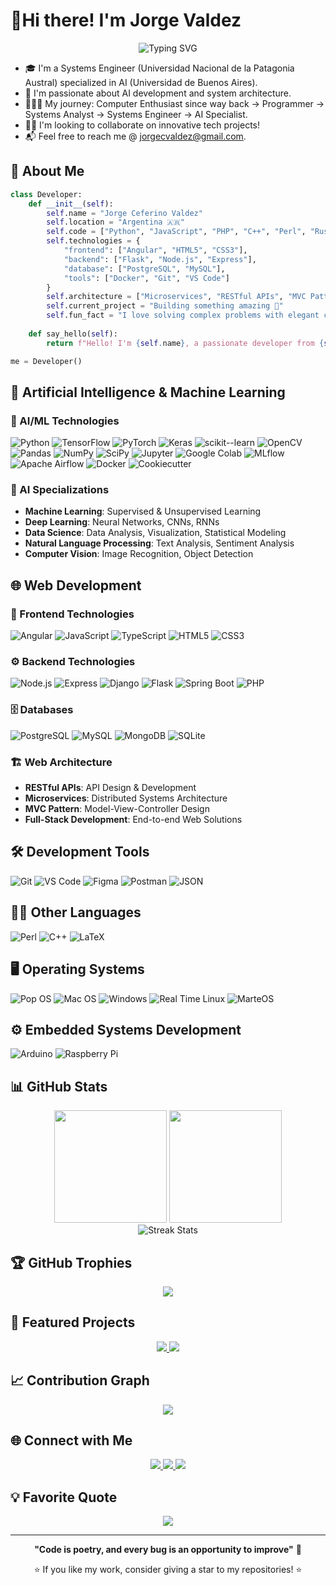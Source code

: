 # 🖖Hi there! I'm Jorge Valdez 

<div align="center">
  <img src="https://readme-typing-svg.herokuapp.com?font=Fira+Code&pause=1000&color=2F81F7&center=true&vCenter=true&width=450&lines=AI+Systems+Engineer;Former+Systems+Analyst;Passionate+Programmer;Computer+Enthusiast" alt="Typing SVG" />
</div>

- 🎓 I'm a Systems Engineer (Universidad Nacional de la Patagonia Austral) specialized in AI (Universidad de Buenos Aires).
- 🧠 I'm passionate about AI development and system architecture.
- 👨🏻‍💻 My journey:  Computer Enthusiast since way back → Programmer → Systems Analyst → Systems Engineer → AI Specialist.
- 🤝🏻 I'm looking to collaborate on innovative tech projects!
- 📬 Feel free to reach me @ jorgecvaldez@gmail.com.

## 🚀 About Me

```python
class Developer:
    def __init__(self):
        self.name = "Jorge Ceferino Valdez"
        self.location = "Argentina 🇦🇷"
        self.code = ["Python", "JavaScript", "PHP", "C++", "Perl", "Rust"]
        self.technologies = {
            "frontend": ["Angular", "HTML5", "CSS3"],
            "backend": ["Flask", "Node.js", "Express"],
            "database": ["PostgreSQL", "MySQL"],
            "tools": ["Docker", "Git", "VS Code"]
        }
        self.architecture = ["Microservices", "RESTful APIs", "MVC Pattern"]
        self.current_project = "Building something amazing 🚀"
        self.fun_fact = "I love solving complex problems with elegant code"
    
    def say_hello(self):
        return f"Hello! I'm {self.name}, a passionate developer from {self.location}"

me = Developer()
```

## 🧠 Artificial Intelligence & Machine Learning

### 🤖 AI/ML Technologies
![Python](https://img.shields.io/badge/-Python-3776AB?style=for-the-badge&logo=python&logoColor=white)
![TensorFlow](https://img.shields.io/badge/-TensorFlow-FF6F00?style=for-the-badge&logo=tensorflow&logoColor=white)
![PyTorch](https://img.shields.io/badge/-PyTorch-EE4C2C?style=for-the-badge&logo=pytorch&logoColor=white)
![Keras](https://img.shields.io/badge/-Keras-D00000?style=for-the-badge&logo=keras&logoColor=white)
![scikit--learn](https://img.shields.io/badge/-scikit--learn-F7931E?style=for-the-badge&logo=scikit-learn&logoColor=white)
![OpenCV](https://img.shields.io/badge/-OpenCV-5C3EE8?style=for-the-badge&logo=opencv&logoColor=white)
![Pandas](https://img.shields.io/badge/-Pandas-150458?style=for-the-badge&logo=pandas&logoColor=white)
![NumPy](https://img.shields.io/badge/-NumPy-013243?style=for-the-badge&logo=numpy&logoColor=white)
![SciPy](https://img.shields.io/badge/-SciPy-8CAAE6?style=for-the-badge&logo=scipy&logoColor=white)
![Jupyter](https://img.shields.io/badge/-Jupyter-F37626?style=for-the-badge&logo=jupyter&logoColor=white)
![Google Colab](https://img.shields.io/badge/-Google_Colab-F9AB00?style=for-the-badge&logo=google-colab&logoColor=white)
![MLflow](https://img.shields.io/badge/-MLflow-0194E2?style=for-the-badge&logo=mlflow&logoColor=white)
![Apache Airflow](https://img.shields.io/badge/-Apache_Airflow-017CEE?style=for-the-badge&logo=apache-airflow&logoColor=white)
![Docker](https://img.shields.io/badge/-Docker-2496ED?style=for-the-badge&logo=docker&logoColor=white)
![Cookiecutter](https://img.shields.io/badge/-Cookiecutter-D4AA00?style=for-the-badge&logo=cookiecutter&logoColor=white)

### 🔬 AI Specializations
- **Machine Learning**: Supervised & Unsupervised Learning
- **Deep Learning**: Neural Networks, CNNs, RNNs
- **Data Science**: Data Analysis, Visualization, Statistical Modeling
- **Natural Language Processing**: Text Analysis, Sentiment Analysis
- **Computer Vision**: Image Recognition, Object Detection

## 🌐 Web Development

### 🎨 Frontend Technologies
![Angular](https://img.shields.io/badge/-Angular-DD0031?style=for-the-badge&logo=angular&logoColor=white)
![JavaScript](https://img.shields.io/badge/-JavaScript-F7DF1E?style=for-the-badge&logo=javascript&logoColor=black)
![TypeScript](https://img.shields.io/badge/-TypeScript-3178C6?style=for-the-badge&logo=typescript&logoColor=white)
![HTML5](https://img.shields.io/badge/-HTML5-E34F26?style=for-the-badge&logo=html5&logoColor=white)
![CSS3](https://img.shields.io/badge/-CSS3-1572B6?style=for-the-badge&logo=css3&logoColor=white)

### ⚙️ Backend Technologies
![Node.js](https://img.shields.io/badge/-Node.js-339933?style=for-the-badge&logo=node.js&logoColor=white)
![Express](https://img.shields.io/badge/-Express-000000?style=for-the-badge&logo=express&logoColor=white)
![Django](https://img.shields.io/badge/-Django-092E20?style=for-the-badge&logo=django&logoColor=white)
![Flask](https://img.shields.io/badge/-Flask-000000?style=for-the-badge&logo=flask&logoColor=white)
![Spring Boot](https://img.shields.io/badge/-Spring_Boot-6DB33F?style=for-the-badge&logo=spring-boot&logoColor=white)
![PHP](https://img.shields.io/badge/-PHP-777BB4?style=for-the-badge&logo=php&logoColor=white)

### 🗄️ Databases
![PostgreSQL](https://img.shields.io/badge/-PostgreSQL-336791?style=for-the-badge&logo=postgresql&logoColor=white)
![MySQL](https://img.shields.io/badge/-MySQL-4479A1?style=for-the-badge&logo=mysql&logoColor=white)
![MongoDB](https://img.shields.io/badge/-MongoDB-47A248?style=for-the-badge&logo=mongodb&logoColor=white)
![SQLite](https://img.shields.io/badge/-SQLite-003B57?style=for-the-badge&logo=sqlite&logoColor=white)


### 🏗️ Web Architecture
- **RESTful APIs**: API Design & Development
- **Microservices**: Distributed Systems Architecture
- **MVC Pattern**: Model-View-Controller Design
- **Full-Stack Development**: End-to-end Web Solutions

<!-- ## ☁️ Cloud & DevOps

![AWS](https://img.shields.io/badge/-AWS-FF9900?style=for-the-badge&logo=amazon-aws&logoColor=white)
![Google Cloud](https://img.shields.io/badge/-Google_Cloud-4285F4?style=for-the-badge&logo=google-cloud&logoColor=white)
![Azure](https://img.shields.io/badge/-Azure-0078D4?style=for-the-badge&logo=microsoft-azure&logoColor=white)
![Docker](https://img.shields.io/badge/-Docker-2496ED?style=for-the-badge&logo=docker&logoColor=white)
![Kubernetes](https://img.shields.io/badge/-Kubernetes-326CE5?style=for-the-badge&logo=kubernetes&logoColor=white) -->

## 🛠️ Development Tools

![Git](https://img.shields.io/badge/-Git-F05032?style=for-the-badge&logo=git&logoColor=white)
![VS Code](https://img.shields.io/badge/-VS_Code-007ACC?style=for-the-badge&logo=visual-studio-code&logoColor=white)
![Figma](https://img.shields.io/badge/-Figma-F24E1E?style=for-the-badge&logo=figma&logoColor=white)
![Postman](https://img.shields.io/badge/-Postman-FF6C37?style=for-the-badge&logo=postman&logoColor=white)
![JSON](https://img.shields.io/badge/-JSON-000000?style=for-the-badge&logo=json&logoColor=white)

## 😶‍🌫️ Other Languages

![Perl](https://img.shields.io/badge/-Perl-39457E?style=for-the-badge&logo=perl&logoColor=white)
![C++](https://img.shields.io/badge/-C++-00599C?style=for-the-badge&logo=cplusplus&logoColor=white)
![LaTeX](https://img.shields.io/badge/-LaTeX-43a34b?style=for-the-badge&logo=latex&logoColor=white)
<!-- ![Python](https://img.shields.io/badge/-Python-3776AB?style=for-the-badge&logo=python&logoColor=white)
![JavaScript](https://img.shields.io/badge/-JavaScript-F7DF1E?style=for-the-badge&logo=javascript&logoColor=black)
![TypeScript](https://img.shields.io/badge/-TypeScript-3178C6?style=for-the-badge&logo=typescript&logoColor=white)
![PHP](https://img.shields.io/badge/-PHP-777BB4?style=for-the-badge&logo=php&logoColor=white) -->

## 🖥️ Operating Systems

![Pop OS](https://img.shields.io/badge/-pop_os-48B9C7?style=for-the-badge&logo=popos&logoColor=white)
![Mac OS](https://img.shields.io/badge/-macOS-000000?style=for-the-badge&logo=macos&logoColor=white)
![Windows](https://img.shields.io/badge/-windows-0078d7?style=for-the-badge&logo=windows&logoColor=white)
![Real Time Linux](https://img.shields.io/badge/-Real%20Time%20Linux-00BFFF?style=for-the-badge&logo=linux&logoColor=white)
![MarteOS](https://img.shields.io/badge/-MarteOS-FF4500?style=for-the-badge&logo=mars&logoColor=white)


## ⚙️ Embedded Systems Development

<!-- ![C++](https://img.shields.io/badge/-C++-00599C?style=for-the-badge&logo=cplusplus&logoColor=white) -->
![Arduino](https://img.shields.io/badge/-Arduino-00979D?style=for-the-badge&logo=arduino&logoColor=white)
![Raspberry Pi](https://img.shields.io/badge/-Raspberry%20Pi-C51A4A?style=for-the-badge&logo=raspberry-pi&logoColor=white)

## 📊 GitHub Stats

<div align="center">
  <img height="180em" src="https://github-readme-stats-sigma-five.vercel.app/api?username=jorgeceferinovaldez&show_icons=true&theme=tokyonight&include_all_commits=true&count_private=true"/>
  <img height="180em" src="https://github-readme-stats-sigma-five.vercel.app/api/top-langs/?username=jorgeceferinovaldez&layout=compact&langs_count=8&theme=tokyonight"/>
</div>

<div align="center">
  <img src="https://github-readme-streak-stats.herokuapp.com/?user=jorgeceferinovaldez&theme=tokyonight" alt="Streak Stats"/>
</div>

## 🏆 GitHub Trophies

<div align="center">
  <img src="https://github-profile-trophy.vercel.app/?username=jorgeceferinovaldez&theme=tokyonight&no-frame=true&column=7"/>
</div>

## 🌟 Featured Projects

<div align="center">
  <a href="https://github.com/jorgeceferinovaldez/parallel-sar-processor">
    <img src="https://github-readme-stats-sigma-five.vercel.app/api/pin/?username=jorgeceferinovaldez&repo=parallel-sar-processor&theme=tokyonight" />
  </a>
  <a href="https://github.com/jorgeceferinovaldez/chatbot_novelas">
    <img src="https://github-readme-stats-sigma-five.vercel.app/api/pin/?username=jorgeceferinovaldez&repo=chatbot_novelas&theme=tokyonight" />
  </a>
  <!-- <a href="https://github.com/jorgeceferinovaldez/nombre-repo-real-2">
    <img src="https://github-readme-stats-sigma-five.vercel.app/api/pin/?username=jorgeceferinovaldez&repo=nombre-repo-real-2&theme=tokyonight" />
  </a> -->
</div>

## 📈 Contribution Graph

<div align="center">
  <img src="https://github-readme-activity-graph.vercel.app/graph?username=jorgeceferinovaldez&theme=tokyo-night&bg_color=1a1b27&hide_border=true" />
</div>

## 🌐 Connect with Me

<div align="center">
  <a href="https://linkedin.com/in/jorge-valdez-4184b24/" target="_blank">
    <img src="https://img.shields.io/badge/-LinkedIn-0077B5?style=for-the-badge&logo=linkedin&logoColor=white"/>
  </a>
  <a href="https://instagram.com/jorgeceferinovaldez" target="_blank">
    <img src="https://img.shields.io/badge/-Instagram-E4405F?style=for-the-badge&logo=instagram&logoColor=white"/>
  </a>
  <a href="mailto:jorgecvaldez@gmail.com" target="_blank">
    <img src="https://img.shields.io/badge/-Gmail-D14836?style=for-the-badge&logo=gmail&logoColor=white"/>
  </a>

</div>

## 💡 Favorite Quote

<div align="center">
  <img src="https://quotes-github-readme.vercel.app/api?type=horizontal&theme=tokyonight" />
</div>

---

<div align="center">
  
  **"Code is poetry, and every bug is an opportunity to improve"** 🚀
  
  ⭐ If you like my work, consider giving a star to my repositories! ⭐
  
</div>